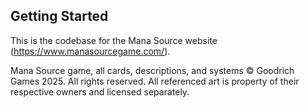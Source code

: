 ## Getting Started

This is the codebase for the Mana Source website (https://www.manasourcegame.com/).

Mana Source game, all cards, descriptions, and systems © Goodrich Games 2025. All rights reserved.
All referenced art is property of their respective owners and licensed separately.
